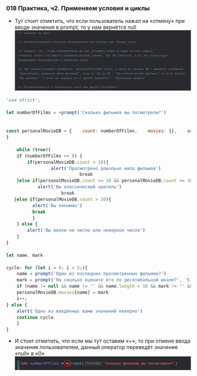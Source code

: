 ### **018 Практика, ч2. Применяем условия и циклы**

- Тут стоит отметить, что если пользователь нажал на «отмену» при вводе значения в prompt, то у нам вернётся null
![](_png/Pasted%20image%2020220908194754.png)
```JavaScript
'use strict';  
  
let numberOfFilms = +prompt('Сколько фильмов вы посмотрели?')  
  
  
const personalMovieDB = {    count: numberOfFilms,    movies: {},    actors: {},    genres: [],    private: false,  
}  
  
	while (true){    
	if (numberOfFilms >= 0) {    
	    if(personalMovieDB.count < 10){   
	             alert('Просмотрено довольно мало фильмов') 
	                        break 
	}else if(personalMovieDB.count >= 10 && personalMovieDB.count <= 30){    
	        alert('Вы классический зритель')   
	                 break     
   }else if(personalMovieDB.count > 30){     
          alert('Вы киноман')
          break
          }
	} else {
		alert('Вы ввели не число или неверное число')    
	}  
}  
  
let name, mark  
  
cycle: for (let i = 0; i < 5;){  
	name = prompt('Один из последних просмотренных фильмов?')  
	mark = prompt('На сколько оцените его по десятибальной шкале?', '5')  
	if (name != null && name != '' && name.length < 50 && mark != '' && mark != null && mark >= 0 && mark <= 10) {       
	personalMovieDB.movies[name] = mark   
	i++; 
} else {     
	alert('Одно из введённых вами значений неверно')        
	continue cycle  
	}  
}
```
- И стоит отметить, что если мы тут оставим «+», то при отмене ввода значения пользователем, данный оператор переведёт значение «null» в «0»
![](_png/Pasted%20image%2020220908195153.png)
